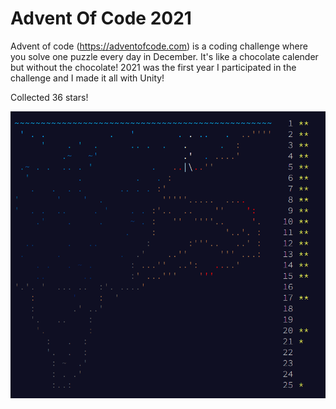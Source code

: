 # Advent Of Code 2021

Advent of code (https://adventofcode.com) is a coding challenge where you solve one puzzle every day in December. It's like a chocolate calender but without the chocolate! 2021 was the first year I participated in the challenge and I made it all with Unity!

Collected 36 stars!

![Stars](/_img/advent-of-code-2021-stars.png?raw=true)
